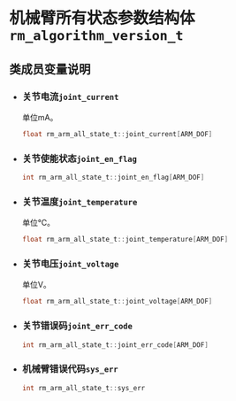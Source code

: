 # 机械臂所有状态参数结构体`rm_algorithm_version_t`

## 类成员变量说明

- ### 关节电流`joint_current`

    单位mA。

    ```C
    float rm_arm_all_state_t::joint_current[ARM_DOF]
    ```

- ### 关节使能状态`joint_en_flag`

    ```C
    int rm_arm_all_state_t::joint_en_flag[ARM_DOF]
    ```

- ### 关节温度`joint_temperature`

    单位℃。

    ```C
    float rm_arm_all_state_t::joint_temperature[ARM_DOF]
    ```

- ### 关节电压`joint_voltage`

    单位V。

    ```C
    float rm_arm_all_state_t::joint_voltage[ARM_DOF]
    ```

- ### 关节错误码`joint_err_code`

    ```C
    int rm_arm_all_state_t::joint_err_code[ARM_DOF]
    ```

- ### 机械臂错误代码`sys_err`

    ```C
    int rm_arm_all_state_t::sys_err
    ```
